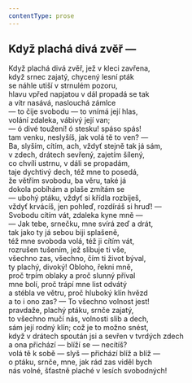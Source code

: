```yaml
---
contentType: prose
---
```


## Když plachá divá zvěř —

Když plachá divá zvěř, jež v kleci zavřena,  
když srnec zajatý, chycený lesní pták  
se náhle utiší v strnulém pozoru,  
hlavu vpřed napjatou v dál propadá se tak  
a vítr nasává, naslouchá zámlce  
— to čije svobodu — to vnímá její hlas,  
volání zdaleka, vábivý její van;  
— ó divé toužení! ó stesku! spáso spás!  
tam venku, neslyšíš, jak volá tě to ven? —  
Ba, slyším, cítím, ach, vždyť stejně tak já sám,  
v zdech, drátech sevřený, zajetím šílený,  
co chvíli ustrnu, v dáli se propadám,  
taje dychtivý dech, též mne to posedá,  
že větřím svobodu, ba věru, také já  
dokola pobíhám a plaše zmítám se  
— ubohý ptáku, vždyť si křídla rozbiješ,  
vždyť krvácíš, jen pohleď, rozdíráš si hruď! —  
Svobodu cítím vát, zdaleka kyne mně —  
— Jak tebe, srnečku, mne svírá zeď a drát,  
tak jako ty já sebou biji splašeně,  
též mne svoboda volá, též ji cítím vát,  
rozrušen tušením, jež slibuje ti vše,  
všechno zas, všechno, čím ti život býval,  
ty plachý, divoký! Obloho, řekni mně,  
proč trpím oblaky a proč slunný příval  
mne bolí, proč trápí mne list odvátý  
a stébla ve větru, proč hluboký klín hvězd  
a to i ono zas? — To všechno volnost jest!  
pravdaže, plachý ptáku, srnče zajatý,  
to všechno mučí nás, volnosti slib a dech,  
sám její rodný klín; což je to možno snést,  
když v drátech spoután jsi a sevřen v tvrdých zdech  
a ona přichází — blíží se — necítíš?  
volá tě k sobě — slyš — přichází blíž a blíž —  
o ptáku, srnče, mne, jak rád zas viděl bych  
nás volné, šťastně plaché v lesích svobodných!
